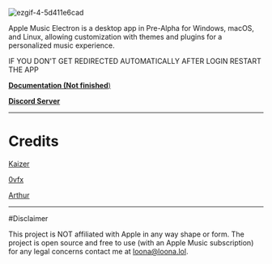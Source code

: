 ![ezgif-4-5d411e6cad](https://github.com/Zolvy/Apple-Music-Electron/assets/85907829/de747867-416a-4ab0-a8c9-55344bb2c62c)


Apple Music Electron is a desktop app in Pre-Alpha for Windows, macOS, and Linux, allowing customization with themes and plugins for a personalized music experience.

IF YOU DON'T GET REDIRECTED AUTOMATICALLY AFTER LOGIN RESTART THE APP

[**Documentation (Not finished**)](https://docs.loona.lol/)

[**Discord Server**](https://discord.gg/t7DE9p7JWw)

---

# Credits

[Kaizer](https://github.com/KaizerFox)

[0vfx](https://github.com/0vf)

[Arthur](https://www.instagram.com/arthurtheonlyartist?igsh=MTJ4aXFmMWQzNzVlaA%3D%3D&utm_source=qr)

---
#Disclaimer

This project is NOT affiliated with Apple in any way shape or form. The project is open source and free to use (with an Apple Music subscription) for any legal concerns contact me at loona@loona.lol.